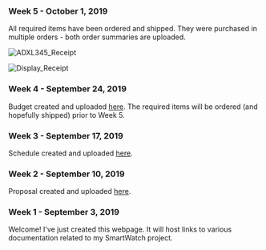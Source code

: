 <html>
  <head></head>
  <body>
    <h3 id="october-1-2019-week-5">Week 5 - October 1, 2019</h3>
    <p>All required items have been ordered and shipped. They were purchased in multiple orders - both order summaries are uploaded.</p>
    <p><img src="/SmartWatch/Images/Adafruit_ADXL345_Order_Redacted.png" alt="ADXL345_Receipt"/></p>
    <p><img src="/SmartWatch/Images/Kuman_OLEDDisplay_Order_Redacted.png" alt="Display_Receipt"/></p>
    <h3 id="september-24-2019-week-4">Week 4 - September 24, 2019</h3>
    <p>Budget created and uploaded <a href="https://github.com/Breezydust/SmartWatch/blob/master/Documentation/ADXL345Budget.xlsx">here</a>. The required items will be ordered (and hopefully shipped) prior to Week 5.</p>
    <h3 id="september-17-2019-week-3">Week 3 - September 17, 2019</h3>
    <p>Schedule created and uploaded <a href="https://github.com/Breezydust/SmartWatch/blob/master/Documentation/ProjectTimeLine.mpp">here</a>.</p>
    <h3 id="september-10-2019-week-2">Week 2 - September 10, 2019</h3>
    <p>Proposal created and uploaded <a href="https://github.com/Breezydust/SmartWatch/blob/master/Documentation/ProposalContentThomasAzizRev03.xlsx">here</a>.</p>
    <h3 id="september-03-2019-week-1">Week 1 - September 3, 2019</h3>
    <p>Welcome! I've just created this webpage. It will host links to various documentation related to my SmartWatch project.</p>
  </body>
</html>
